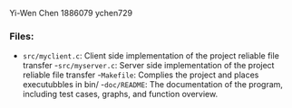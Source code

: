 Yi-Wen Chen
1886079
ychen729

### Files:

- `src/myclient.c`: Client side implementation of the project reliable file transfer
-`src/myserver.c`: Server side implementation of the project reliable file transfer
-`Makefile`: Complies the project and places executubbles in bin/
-`doc/README`: The documentation of the program, including test cases, graphs, and function overview.